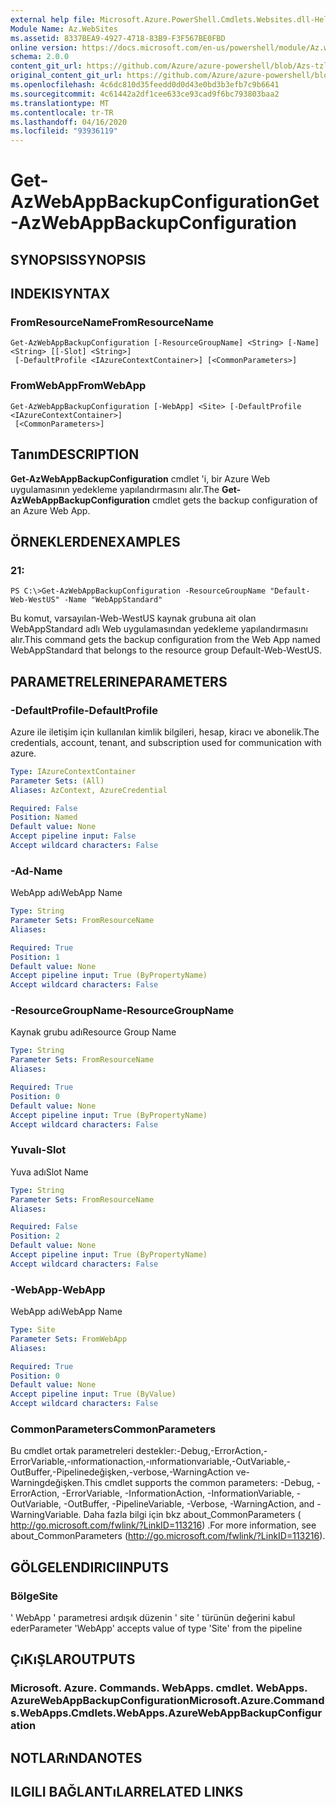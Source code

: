 ```yaml
---
external help file: Microsoft.Azure.PowerShell.Cmdlets.Websites.dll-Help.xml
Module Name: Az.WebSites
ms.assetid: 8337BEA9-4927-4718-83B9-F3F567BE0FBD
online version: https://docs.microsoft.com/en-us/powershell/module/Az.websites/get-Azwebappbackupconfiguration
schema: 2.0.0
content_git_url: https://github.com/Azure/azure-powershell/blob/Azs-tzl/src/Websites/Websites/help/Get-AzWebAppBackupConfiguration.md
original_content_git_url: https://github.com/Azure/azure-powershell/blob/Azs-tzl/src/Websites/Websites/help/Get-AzWebAppBackupConfiguration.md
ms.openlocfilehash: 4c6dc810d35feedd0d0d43e0bd3b3efb7c9b6641
ms.sourcegitcommit: 4c61442a2df1cee633ce93cad9f6bc793803baa2
ms.translationtype: MT
ms.contentlocale: tr-TR
ms.lasthandoff: 04/16/2020
ms.locfileid: "93936119"
---
```

# <span data-ttu-id="d1c51-101">Get-AzWebAppBackupConfiguration</span><span class="sxs-lookup"><span data-stu-id="d1c51-101">Get-AzWebAppBackupConfiguration</span></span>

## <span data-ttu-id="d1c51-102">SYNOPSIS</span><span class="sxs-lookup"><span data-stu-id="d1c51-102">SYNOPSIS</span></span>

## <span data-ttu-id="d1c51-103">INDEKI</span><span class="sxs-lookup"><span data-stu-id="d1c51-103">SYNTAX</span></span>

### <span data-ttu-id="d1c51-104">FromResourceName</span><span class="sxs-lookup"><span data-stu-id="d1c51-104">FromResourceName</span></span>
```
Get-AzWebAppBackupConfiguration [-ResourceGroupName] <String> [-Name] <String> [[-Slot] <String>]
 [-DefaultProfile <IAzureContextContainer>] [<CommonParameters>]
```

### <span data-ttu-id="d1c51-105">FromWebApp</span><span class="sxs-lookup"><span data-stu-id="d1c51-105">FromWebApp</span></span>
```
Get-AzWebAppBackupConfiguration [-WebApp] <Site> [-DefaultProfile <IAzureContextContainer>]
 [<CommonParameters>]
```

## <span data-ttu-id="d1c51-106">Tanım</span><span class="sxs-lookup"><span data-stu-id="d1c51-106">DESCRIPTION</span></span>
<span data-ttu-id="d1c51-107">**Get-AzWebAppBackupConfiguration** cmdlet 'i, bir Azure Web uygulamasının yedekleme yapılandırmasını alır.</span><span class="sxs-lookup"><span data-stu-id="d1c51-107">The **Get-AzWebAppBackupConfiguration** cmdlet gets the backup configuration of an Azure Web App.</span></span>

## <span data-ttu-id="d1c51-108">ÖRNEKLERDEN</span><span class="sxs-lookup"><span data-stu-id="d1c51-108">EXAMPLES</span></span>

### <span data-ttu-id="d1c51-109">2</span><span class="sxs-lookup"><span data-stu-id="d1c51-109">1:</span></span>
```
PS C:\>Get-AzWebAppBackupConfiguration -ResourceGroupName "Default-Web-WestUS" -Name "WebAppStandard"
```

<span data-ttu-id="d1c51-110">Bu komut, varsayılan-Web-WestUS kaynak grubuna ait olan WebAppStandard adlı Web uygulamasından yedekleme yapılandırmasını alır.</span><span class="sxs-lookup"><span data-stu-id="d1c51-110">This command gets the backup configuration from the Web App named WebAppStandard that belongs to the resource group Default-Web-WestUS.</span></span>

## <span data-ttu-id="d1c51-111">PARAMETRELERINE</span><span class="sxs-lookup"><span data-stu-id="d1c51-111">PARAMETERS</span></span>

### <span data-ttu-id="d1c51-112">-DefaultProfile</span><span class="sxs-lookup"><span data-stu-id="d1c51-112">-DefaultProfile</span></span>
<span data-ttu-id="d1c51-113">Azure ile iletişim için kullanılan kimlik bilgileri, hesap, kiracı ve abonelik.</span><span class="sxs-lookup"><span data-stu-id="d1c51-113">The credentials, account, tenant, and subscription used for communication with azure.</span></span>

```yaml
Type: IAzureContextContainer
Parameter Sets: (All)
Aliases: AzContext, AzureCredential

Required: False
Position: Named
Default value: None
Accept pipeline input: False
Accept wildcard characters: False
```

### <span data-ttu-id="d1c51-114">-Ad</span><span class="sxs-lookup"><span data-stu-id="d1c51-114">-Name</span></span>
<span data-ttu-id="d1c51-115">WebApp adı</span><span class="sxs-lookup"><span data-stu-id="d1c51-115">WebApp Name</span></span>

```yaml
Type: String
Parameter Sets: FromResourceName
Aliases: 

Required: True
Position: 1
Default value: None
Accept pipeline input: True (ByPropertyName)
Accept wildcard characters: False
```

### <span data-ttu-id="d1c51-116">-ResourceGroupName</span><span class="sxs-lookup"><span data-stu-id="d1c51-116">-ResourceGroupName</span></span>
<span data-ttu-id="d1c51-117">Kaynak grubu adı</span><span class="sxs-lookup"><span data-stu-id="d1c51-117">Resource Group Name</span></span>

```yaml
Type: String
Parameter Sets: FromResourceName
Aliases: 

Required: True
Position: 0
Default value: None
Accept pipeline input: True (ByPropertyName)
Accept wildcard characters: False
```

### <span data-ttu-id="d1c51-118">Yuvalı</span><span class="sxs-lookup"><span data-stu-id="d1c51-118">-Slot</span></span>
<span data-ttu-id="d1c51-119">Yuva adı</span><span class="sxs-lookup"><span data-stu-id="d1c51-119">Slot Name</span></span>

```yaml
Type: String
Parameter Sets: FromResourceName
Aliases: 

Required: False
Position: 2
Default value: None
Accept pipeline input: True (ByPropertyName)
Accept wildcard characters: False
```

### <span data-ttu-id="d1c51-120">-WebApp</span><span class="sxs-lookup"><span data-stu-id="d1c51-120">-WebApp</span></span>
<span data-ttu-id="d1c51-121">WebApp adı</span><span class="sxs-lookup"><span data-stu-id="d1c51-121">WebApp Name</span></span>

```yaml
Type: Site
Parameter Sets: FromWebApp
Aliases: 

Required: True
Position: 0
Default value: None
Accept pipeline input: True (ByValue)
Accept wildcard characters: False
```

### <span data-ttu-id="d1c51-122">CommonParameters</span><span class="sxs-lookup"><span data-stu-id="d1c51-122">CommonParameters</span></span>
<span data-ttu-id="d1c51-123">Bu cmdlet ortak parametreleri destekler:-Debug,-ErrorAction,-ErrorVariable,-ınformationaction,-ınformationvariable,-OutVariable,-OutBuffer,-Pipelinedeğişken,-verbose,-WarningAction ve-Warningdeğişken.</span><span class="sxs-lookup"><span data-stu-id="d1c51-123">This cmdlet supports the common parameters: -Debug, -ErrorAction, -ErrorVariable, -InformationAction, -InformationVariable, -OutVariable, -OutBuffer, -PipelineVariable, -Verbose, -WarningAction, and -WarningVariable.</span></span> <span data-ttu-id="d1c51-124">Daha fazla bilgi için bkz about_CommonParameters ( http://go.microsoft.com/fwlink/?LinkID=113216) .</span><span class="sxs-lookup"><span data-stu-id="d1c51-124">For more information, see about_CommonParameters (http://go.microsoft.com/fwlink/?LinkID=113216).</span></span>

## <span data-ttu-id="d1c51-125">GÖLGELENDIRICI</span><span class="sxs-lookup"><span data-stu-id="d1c51-125">INPUTS</span></span>

### <span data-ttu-id="d1c51-126">Bölge</span><span class="sxs-lookup"><span data-stu-id="d1c51-126">Site</span></span>
<span data-ttu-id="d1c51-127">' WebApp ' parametresi ardışık düzenin ' site ' türünün değerini kabul eder</span><span class="sxs-lookup"><span data-stu-id="d1c51-127">Parameter 'WebApp' accepts value of type 'Site' from the pipeline</span></span>

## <span data-ttu-id="d1c51-128">ÇıKıŞLAR</span><span class="sxs-lookup"><span data-stu-id="d1c51-128">OUTPUTS</span></span>

### <span data-ttu-id="d1c51-129">Microsoft. Azure. Commands. WebApps. cmdlet. WebApps. AzureWebAppBackupConfiguration</span><span class="sxs-lookup"><span data-stu-id="d1c51-129">Microsoft.Azure.Commands.WebApps.Cmdlets.WebApps.AzureWebAppBackupConfiguration</span></span>

## <span data-ttu-id="d1c51-130">NOTLARıNDA</span><span class="sxs-lookup"><span data-stu-id="d1c51-130">NOTES</span></span>

## <span data-ttu-id="d1c51-131">ILGILI BAĞLANTıLAR</span><span class="sxs-lookup"><span data-stu-id="d1c51-131">RELATED LINKS</span></span>

